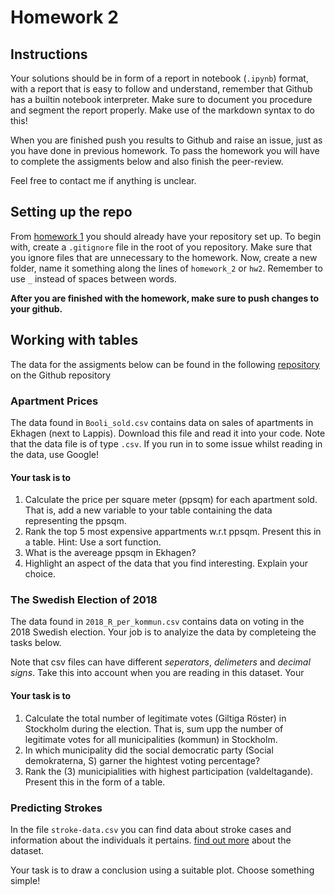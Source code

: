 # Homework 2

## Instructions

Your solutions should be in form of a report in notebook (`.ipynb`) format, with
a report that is easy to follow and understand, remember that Github has a
builtin notebook interpreter. Make sure to document you procedure and segment
the report properly. Make use of the markdown syntax to do this!

When you are finished push you results to Github and raise an issue, just as you
have done in previous homework. To pass the homework you will have to complete
the assigments below and also finish the peer-review.

Feel free to contact me if anything is unclear.

## Setting up the repo 

From [homework 1](/homework/1) you should already have your repository set up. To
begin with, create a `.gitignore` file in the root of you repository. Make sure that
you ignore files that are unnecessary to the homework. Now, create a new folder, name it
something along the lines of `homework_2` or `hw2`. Remember to use `_` instead of spaces between words.

**After you are finished with the homework, make sure to push changes to your
github.** 

## Working with tables

The data for the assigments below can be found in the following [repository](https://github.com/su-mt4007/data)
on the Github repository

### Apartment Prices
The data found in `Booli_sold.csv` contains data on sales of apartments in Ekhagen
(next to Lappis). Download this file and read it into your code. Note that the
data file is of type `.csv`. If you run in to some issue whilst reading in the data, use Google!

#### Your task is to 
1. Calculate the price per square meter (ppsqm) for each apartment sold. That is, add a
  new variable to your table containing the data representing the ppsqm.
2. Rank the top 5 most expensive appartments w.r.t ppsqm. Present this in a
  table. Hint: Use a sort function.
3. What is the avereage ppsqm in Ekhagen?
4. Highlight an aspect of the data that you find interesting. Explain your
   choice.

### The Swedish Election of 2018
The data found in `2018_R_per_kommun.csv` contains data on voting in the 2018
Swedish election. Your job is to analyize the data by completeing the tasks below.

Note that csv files can have different *seperators*, *delimeters*
and *decimal signs*. Take this into account when you are reading in this dataset. Your

#### Your task is to 
1. Calculate the total number of legitimate votes (Giltiga Röster) in Stockholm
   during the election. That is, sum upp the number of legitimate votes for all municipalities (kommun) in
   Stockholm.
2. In which municipality did the social democratic party (Social demokraterna, S) garner the
   hightest voting percentage?
3. Rank the (3) municipialities with highest participation (valdeltagande). Present this in
   the form of a table.

### Predicting Strokes

In the file `stroke-data.csv` you can find data about stroke cases and
information about the individuals it pertains. [find out
more](https://www.kaggle.com/datasets/fedesoriano/stroke-prediction-dataset)
about the dataset. 

Your task is to draw a conclusion using a suitable plot. Choose something
simple!

